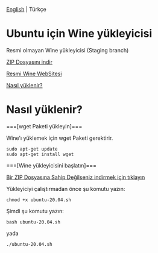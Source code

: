 [English](https://github.com/OverdueWeevil2/Wine-Installer-for-Ubuntu/blob/main/README.md) | Türkçe
# Ubuntu için Wine yükleyicisi
Resmi olmayan Wine yükleyicisi (Staging branch)

[ZIP Dosyasını indir](https://github.com/OverdueWeevil2/Deneme/archive/main.zip)

[Resmi Wine WebSitesi](https://winehq.org)

[Nasıl yüklenir?](#nasıl-yüklenir)

# Nasıl yüklenir?
===[wget Paketi yükleyin]===

Wine'ı yüklemek için wget Paketi gerektirir.

    sudo apt-get update
    sudo apt-get install wget
    
===[Wine yükleyicisini başlatın]===

[Bir ZIP Dosyasına Sahip Değilseniz indirmek için tıklayın](https://github.com/OverdueWeevil2/Deneme/archive/main.zip)

Yükleyiciyi çalıştırmadan önce şu komutu yazın:

    chmod +x ubuntu-20.04.sh
Şimdi şu komutu yazın:

    bash ubuntu-20.04.sh
yada

    ./ubuntu-20.04.sh
